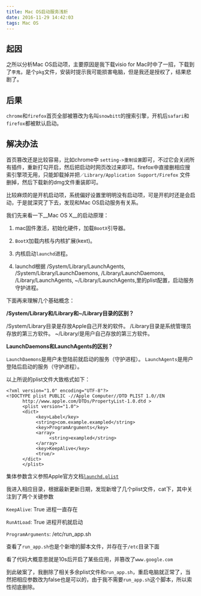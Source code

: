 ```yaml
---
title: Mac OS启动服务浅析
date: 2016-11-29 14:42:03
tags: Mac OS
---
```


## 起因
之所以分析Mac OS启动项，主要原因是我下载visio for Mac时中了一招，下载到了``李鬼``，是个`pkg`文件，安装时提示我可能损害电脑，但是我还是授权了，结果悲剧了。

## 后果
`chrome`和`firefox`首页全部被篡改为名叫`snowbitt`的搜索引擎，开机后`safari`和`firefox`都被默认启动。

## 解决办法
首页篡改还是比较容易，比如chrome中 `setting->重制设置`即可，不过它会关闭所有插件，重新打勾开启，然后把启动时网页改过来即可。firefox中直接删相应搜索引擎项无用，只能卸载掉并把`／Library/Application Support/Firefox` 文件删掉，然后下载新的dmg文件重装即可。

比较麻烦的是开机启动项，系统偏好设置里明明没有启动项，可是开机时还是会启动，于是就深究了下去，发现和Mac OS启动服务有关系。

我们先来看一下__Mac OS X__的启动原理：

1. mac固件激活，初始化硬件，加载`BootX`引导器。

2. `BootX`加载内核与内核扩展(kext)。

3. 内核启动`launchd`进程。

4. launchd根据
/System/Library/LaunchAgents, /System/Library/LaunchDaemons, /Library/LaunchDaemons,
/Library/LaunchAgents,
~/Library/LaunchAgents,里的plist配置，启动服务守护进程。

下面再来理解几个基础概念：

__/System/Library和/Library和~/Library目录的区别？__

/System/Library目录是存放Apple自己开发的软件。
/Library目录是系统管理员存放的第三方软件。
~/Library/是用户自己存放的第三方软件。

__LaunchDaemons和LaunchAgents的区别？__

`LaunchDaemons`是用户未登陆前就启动的服务（守护进程）。
`LaunchAgents`是用户登陆后启动的服务（守护进程）。

以上所说的plist文件大致格式如下：

    <?xml version="1.0" encoding="UTF-8"?>
    <!DOCTYPE plist PUBLIC -//Apple Computer//DTD PLIST 1.0//EN
          http://www.apple.com/DTDs/PropertyList-1.0.dtd >
          <plist version="1.0">
          <dict>
               <key>Label</key>
               <string>com.example.exampled</string>
               <key>ProgramArguments</key>
               <array>
                    <string>exampled</string>
               </array>
               <key>KeepAlive</key>
               <true/>
          </dict>
          </plist>

集体参数含义参照Apple官方文档[`launchd.plist`](https://developer.apple.com/legacy/library/documentation/Darwin/Reference/ManPages/man5/launchd.plist.5.html)

我进入相应目录，根据最新更新日期，发现新增了几个plist文件，cat下，其中关注到了两个关键参数

`KeepAlive`: True 进程一直存在

`RunAtLoad`: True 进程开机就启动

`ProgramArguments`: /etc/run_app.sh

查看了`run_app.sh`也是个新增的脚本文件，并存在于`/etc`目录下面

看了代码大概意思就是10s后开启了某些应用，并篡改了`www.google.com`

到此破案了，我删除了相关多余plist文件和`run_app.sh`，重启电脑就正常了，当然把相应参数改为false也是可以的，由于我不需要`run_app.sh`这个脚本，所以索性彻底删除。
